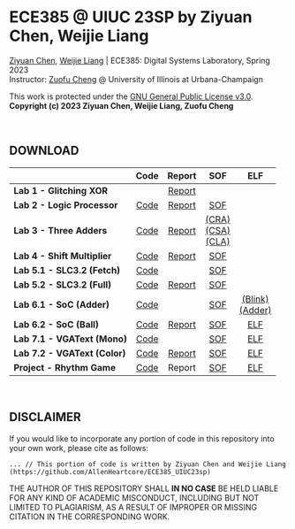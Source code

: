 # ECE385 @ UIUC 23SP by Ziyuan Chen, Weijie Liang

[Ziyuan Chen](mailto:ziyuanc3@illinois.edu), [Weijie Liang](mailto:weijiel4@illinois.edu) | ECE385: Digital Systems Laboratory, Spring 2023 <br>
Instructor: [Zuofu Cheng](https://ece.illinois.edu/about/directory/faculty/zcheng1) @ University of Illinois at Urbana-Champaign

This work is protected under the [GNU General Public License v3.0](https://www.gnu.org/licenses/gpl-3.0.en.html). <br>
**Copyright (c) 2023 Ziyuan Chen, Weijie Liang, Zuofu Cheng**

<br>

## DOWNLOAD

| | Code | Report | SOF | ELF |
| - | :-: | :-: | :-: | :-: |
| **Lab 1 - Glitching XOR** | | [Report](https://github.com/AllenHeartcore/ECE385_UIUC23sp/releases/download/lab1/ece385lab1_ziyuanc3_report.pdf) | | |
| **Lab 2 - Logic Processor** | [Code](https://github.com/AllenHeartcore/ECE385_UIUC23sp/releases/download/lab2/ece385lab2_ziyuanc3_weijiel4_code.zip) | [Report](https://github.com/AllenHeartcore/ECE385_UIUC23sp/releases/download/lab2/ece385lab2_ziyuanc3_weijiel4_report.pdf) | [SOF](https://github.com/AllenHeartcore/ECE385_UIUC23sp/releases/download/lab2/ece385lab2.sof) | |
| **Lab 3 - Three Adders** | [Code](https://github.com/AllenHeartcore/ECE385_UIUC23sp/releases/download/lab3/ece385lab3_ziyuanc3_weijiel4_code.zip) | [Report](https://github.com/AllenHeartcore/ECE385_UIUC23sp/releases/download/lab3/ece385lab3_ziyuanc3_weijiel4_report.pdf) | [(CRA)](https://github.com/AllenHeartcore/ECE385_UIUC23sp/releases/download/lab3/ece385lab3_cra.sof) <br> [(CSA)](https://github.com/AllenHeartcore/ECE385_UIUC23sp/releases/download/lab3/ece385lab3_csa.sof) <br> [(CLA)](https://github.com/AllenHeartcore/ECE385_UIUC23sp/releases/download/lab3/ece385lab3_cla.sof) | |
| **Lab 4 - Shift Multiplier** | [Code](https://github.com/AllenHeartcore/ECE385_UIUC23sp/releases/download/lab4/ece385lab4_ziyuanc3_weijiel4_code.zip) | [Report](https://github.com/AllenHeartcore/ECE385_UIUC23sp/releases/download/lab4/ece385lab4_ziyuanc3_weijiel4_report.pdf) | [SOF](https://github.com/AllenHeartcore/ECE385_UIUC23sp/releases/download/lab4/ece385lab4.sof) | |
| **Lab 5.1 - SLC3.2 (Fetch)** | [Code](https://github.com/AllenHeartcore/ECE385_UIUC23sp/releases/download/lab5/ece385lab5_ziyuanc3_weijiel4_code_week1.zip) | | [SOF](https://github.com/AllenHeartcore/ECE385_UIUC23sp/releases/download/lab5/ece385lab5_week1.sof) | |
| **Lab 5.2 - SLC3.2 (Full)** | [Code](https://github.com/AllenHeartcore/ECE385_UIUC23sp/releases/download/lab5/ece385lab5_ziyuanc3_weijiel4_code_week2.zip) | [Report](https://github.com/AllenHeartcore/ECE385_UIUC23sp/releases/download/lab5/ece385lab5_ziyuanc3_weijiel4_report.pdf) | [SOF](https://github.com/AllenHeartcore/ECE385_UIUC23sp/releases/download/lab5/ece385lab5_week2.sof) | |
| **Lab 6.1 - SoC (Adder)** | [Code](https://github.com/AllenHeartcore/ECE385_UIUC23sp/releases/download/lab6/ece385lab6_ziyuanc3_weijiel4_code_week1.zip) | | [SOF](https://github.com/AllenHeartcore/ECE385_UIUC23sp/releases/download/lab6/ece385lab6_week1.sof) | [(Blink)](https://github.com/AllenHeartcore/ECE385_UIUC23sp/releases/download/lab6/lab61_app_blink.elf) <br> [(Adder)](https://github.com/AllenHeartcore/ECE385_UIUC23sp/releases/download/lab6/lab61_app_adder.elf) |
| **Lab 6.2 - SoC (Ball)** | [Code](https://github.com/AllenHeartcore/ECE385_UIUC23sp/releases/download/lab6/ece385lab6_ziyuanc3_weijiel4_code_week2.zip) | [Report](https://github.com/AllenHeartcore/ECE385_UIUC23sp/releases/download/lab6/ece385lab6_ziyuanc3_weijiel4_report.pdf) | [SOF](https://github.com/AllenHeartcore/ECE385_UIUC23sp/releases/download/lab6/ece385lab6_week2.sof) | [ELF](https://github.com/AllenHeartcore/ECE385_UIUC23sp/releases/download/lab6/lab62_app_bounce.elf) |
| **Lab 7.1 - VGAText (Mono)** | [Code](https://github.com/AllenHeartcore/ECE385_UIUC23sp/releases/download/lab7/ece385lab7_ziyuanc3_weijiel4_code_week1.zip) | | [SOF](https://github.com/AllenHeartcore/ECE385_UIUC23sp/releases/download/lab7/ece385lab7_week1.sof) | [ELF](https://github.com/AllenHeartcore/ECE385_UIUC23sp/releases/download/lab7/lab71_app.elf) |
| **Lab 7.2 - VGAText (Color)** | [Code](https://github.com/AllenHeartcore/ECE385_UIUC23sp/releases/download/lab7/ece385lab7_ziyuanc3_weijiel4_code_week2.zip) | [Report](https://github.com/AllenHeartcore/ECE385_UIUC23sp/releases/download/lab7/ece385lab7_ziyuanc3_weijiel4_report.pdf) | [SOF](https://github.com/AllenHeartcore/ECE385_UIUC23sp/releases/download/lab7/ece385lab7_week2.sof) | [ELF](https://github.com/AllenHeartcore/ECE385_UIUC23sp/releases/download/lab7/lab72_app.elf) |
| **Project - Rhythm Game** | [Code](https://github.com/AllenHeartcore/ECE385_UIUC23sp/releases/download/proj/ece385proj_ziyuanc3_weijiel4_code.zip) | Report | [SOF](https://github.com/AllenHeartcore/ECE385_UIUC23sp/releases/download/proj/ece385proj.sof) | [ELF](https://github.com/AllenHeartcore/ECE385_UIUC23sp/releases/download/proj/proj_app.elf) |

<br>

## DISCLAIMER

If you would like to incorporate any portion of code in this repository into your own work, please cite as follows:

    ... // This portion of code is written by Ziyuan Chen and Weijie Liang (https://github.com/AllenHeartcore/ECE385_UIUC23sp)

THE AUTHOR OF THIS REPOSITORY SHALL **IN NO CASE** BE HELD LIABLE FOR ANY KIND OF ACADEMIC MISCONDUCT, INCLUDING BUT NOT LIMITED TO PLAGIARISM, AS A RESULT OF IMPROPER OR MISSING CITATION IN THE CORRESPONDING WORK. 
